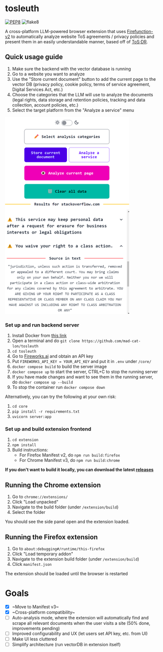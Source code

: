# tosleuth 
[![PEP8](https://img.shields.io/badge/code%20style-pep8-orange.svg)](https://www.python.org/dev/peps/pep-0008/)  ![flake8](https://github.com/mad-cat-lon/actions/workflows/pep8_check.yml/badge.svg) 

A cross-platform LLM-powered browser extension that uses [Firefunction-v2](https://fireworks.ai/blog/firefunction-v2-launch-post) to automatically analyze website ToS agreements / privacy policies and present them in an easily understandable manner, based off of [ToS;DR](https://tosdr.org/en/frontpage). 

## Quick usage guide
1. Make sure the backend with the vector database is running
2. Go to a website you want to analyze
3. Use the "Store current document" button to add the current page to the vector DB (privacy policy, cookie policy, terms of service agreement, Digital Services Act, etc.)
4. Choose the categories that the LLM will use to analyze the documents (legal rights, data storage and retention policies, tracking and data collection, account policies, etc.)
5. Select the target platform from the "Analyze a service" menu

![Example 1](assets/example1.png)

### Set up and run backend server
1. Install Docker from [this link](https://www.docker.com/products/docker-desktop/)
2. Open a terminal and do `git clone https://github.com/mad-cat-lon/tosleuth`
3. `cd tosleuth`
4. Go to [Fireworks.ai](https://fireworks.ai/) and obtain an API key
5. Put `FIREWORKS_API_KEY = YOUR_API_KEY` and put it in `.env` under `/core/`
6. `docker compose build` to build the server image
7. `docker compose up` to start the server, CTRL+C to stop the running server
8. If you have made changes and want to see them in the running server, do `docker compose up --build`
9. To stop the container run `docker compose down`

Alternatively, you can try the following at your own risk:

1. `cd core`
2. `pip install -r requirements.txt`
3. `uvicorn server:app`

### Set up and build extension frontend
1. `cd extension`
2. `npm install`
3. Build instructions:
    - For Firefox Manifest v2, do `npm run build:firefox`
    - For Chrome Manifest v3, do `npm run build:chrome`

**If you don't want to build it locally, you can download the latest [releases](https://github.com/mad-cat-lon/tosleuth/releases/latest)**

## Running the Chrome extension
1. Go to `chrome://extensions/`
2. Click "Load unpacked"
3. Navigate to the build folder (under `/extension/build`)
4. Select the folder

You should see the side panel open and the extension loaded. 


## Running the Firefox extension 
1. Go to `about:debugging#/runtime/this-firefox`
2. Click "Load temporary addon"
3. Navigate to the extension build folder (under `/extension/build`)
4. Click `manifest.json`

The extension should be loaded until the browser is restarted


# Goals
- [x] ~Move to Manifest v3~
- [x] ~Cross-platform compatibility~ 
- [ ] Auto-analysis mode, where the extension will automatically find and scrape all relevant documents when the user visits a site (50% done, improvements pending)
- [ ] Improved configurability and UX (let users set API key, etc. from UI)
- [ ] Make UI less cluttered 
- [ ] Simplify architecture (run vectorDB in extension itself)